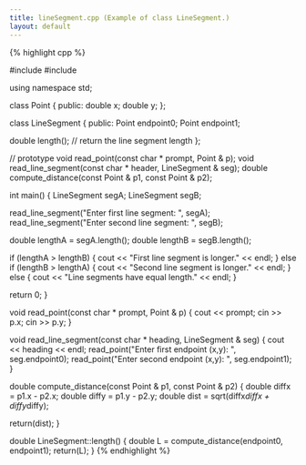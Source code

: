 ```yaml
---
title: lineSegment.cpp (Example of class LineSegment.)
layout: default
---
```


{% highlight cpp %}

#include <iostream>
#include <cmath>

using namespace std;

class Point
{
public:
  double x;
  double y;
};

class LineSegment
{
public:
  Point endpoint0;
  Point endpoint1;

  double length();  // return the line segment length
};

// prototype
void read_point(const char * prompt, Point & p);
void read_line_segment(const char * header, LineSegment & seg);
double compute_distance(const Point & p1, const Point & p2);

int main()
{
  LineSegment segA;
  LineSegment segB;

  read_line_segment("Enter first line segment: ", segA);
  read_line_segment("Enter second line segment: ", segB);

  double lengthA = segA.length();
  double lengthB = segB.length();

  if (lengthA > lengthB) 
    { cout << "First line segment is longer." << endl; }
  else if (lengthB > lengthA) 
    { cout << "Second line segment is longer." << endl; }
  else
    { cout << "Line segments have equal length." << endl; }

  return 0;
}

void read_point(const char * prompt, Point & p)
{
  cout << prompt;
  cin >> p.x;
  cin >> p.y;
}

void read_line_segment(const char * heading, LineSegment & seg)
{
  cout << heading << endl;
  read_point("Enter first endpoint (x,y): ", seg.endpoint0);
  read_point("Enter second endpoint (x,y): ", seg.endpoint1);
}

double compute_distance(const Point & p1, const Point & p2)
{
  double diffx = p1.x - p2.x;
  double diffy = p1.y - p2.y;
  double dist = sqrt(diffx*diffx + diffy*diffy);

  return(dist);
}

double LineSegment::length()
{
  double L = compute_distance(endpoint0, endpoint1);
  return(L);
}
{% endhighlight %}
